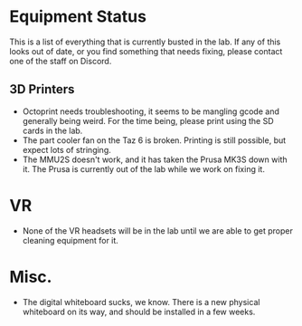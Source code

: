 # Equipment Status

This is a list of everything that is currently busted in the lab. If any of this looks out of date, or you find something that needs fixing, please contact one of the staff on Discord.

## 3D Printers

- Octoprint needs troubleshooting, it seems to be mangling gcode and generally being weird. For the time being, please print using the SD cards in the lab.
- The part cooler fan on the Taz 6 is broken. Printing is still possible, but expect lots of stringing.
- The MMU2S doesn't work, and it has taken the Prusa MK3S down with it. The Prusa is currently out of the lab while we work on fixing it.

# VR

- None of the VR headsets will be in the lab until we are able to get proper cleaning equipment for it.

# Misc.

- The digital whiteboard sucks, we know. There is a new physical whiteboard on its way, and should be installed in a few weeks.
